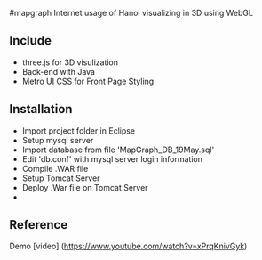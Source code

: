 #mapgraph
Internet usage of Hanoi visualizing in 3D using WebGL

## Include
* three.js for 3D visulization
* Back-end with Java
* Metro UI CSS for Front Page Styling

## Installation
* Import project folder in Eclipse
* Setup mysql server
* Import database from file 'MapGraph_DB_19May.sql'
* Edit 'db.conf' with mysql server login information
* Compile .WAR file
* Setup Tomcat Server
* Deploy .War file on Tomcat Server
* 
## Reference
Demo [video] (https://www.youtube.com/watch?v=xPrqKnivGyk)

